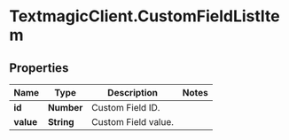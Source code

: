 # TextmagicClient.CustomFieldListItem

## Properties
Name | Type | Description | Notes
------------ | ------------- | ------------- | -------------
**id** | **Number** | Custom Field ID. | 
**value** | **String** | Custom Field value. | 


